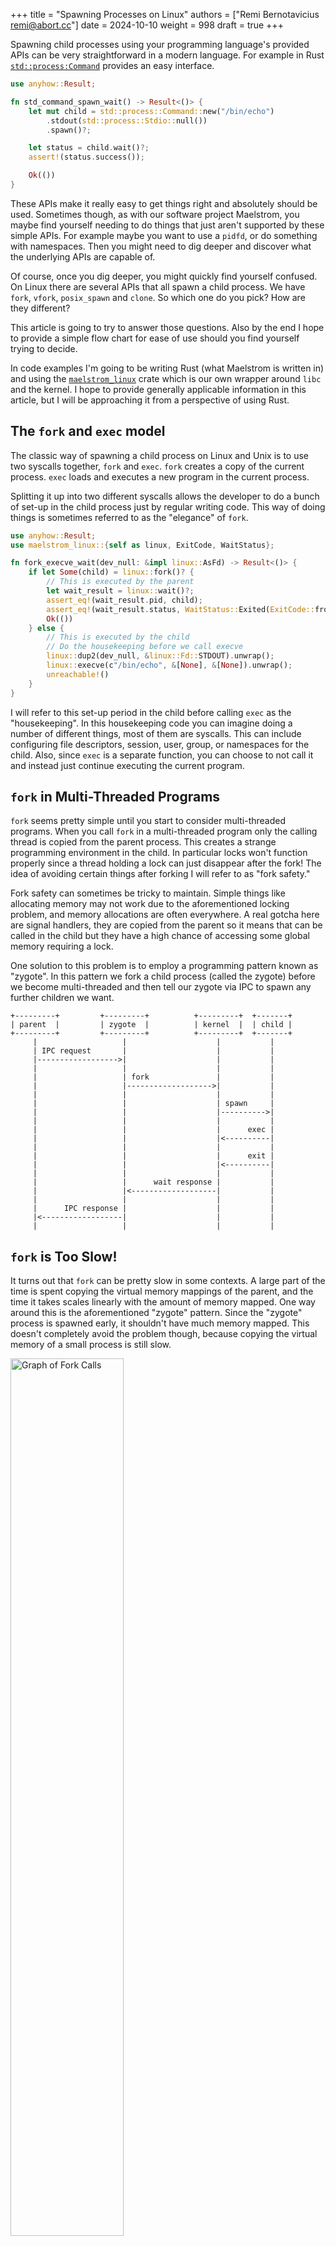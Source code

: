 +++
title = "Spawning Processes on Linux"
authors = ["Remi Bernotavicius <remi@abort.cc>"]
date = 2024-10-10
weight = 998
draft = true
+++

Spawning child processes using your programming language's provided APIs can be very straightforward
in a modern language. For example in Rust [`std::process:Command`](https://doc.rust-lang.org/std/process/struct.Command.html) provides an
easy interface.

```rust
use anyhow::Result;

fn std_command_spawn_wait() -> Result<()> {
    let mut child = std::process::Command::new("/bin/echo")
        .stdout(std::process::Stdio::null())
        .spawn()?;

    let status = child.wait()?;
    assert!(status.success());

    Ok(())
}
```

These APIs make it really easy to get things right and absolutely should be used. Sometimes though,
as with our software project Maelstrom, you maybe find yourself needing to do things that just
aren't supported by these simple APIs. For example maybe you want to use a `pidfd`, or do something
with namespaces. Then you might need to dig deeper and discover what the underlying APIs are capable
of.

Of course, once you dig deeper, you might quickly find yourself confused. On Linux there are several
APIs that all spawn a child process. We have `fork`, `vfork`, `posix_spawn` and `clone`. So which
one do you pick? How are they different?

This article is going to try to answer those questions. Also by the end I hope to provide a simple
flow chart for ease of use should you find yourself trying to decide.

In code examples I'm going to be writing Rust (what Maelstrom is written in) and using the
[`maelstrom_linux`](https://github.com/maelstrom-software/maelstrom/tree/main/crates/maelstrom-linux)
crate which is our own wrapper around `libc` and the kernel. I hope to provide generally applicable
information in this article, but I will be approaching it from a perspective of using Rust.

## The `fork` and `exec` model
The classic way of spawning a child process on Linux and Unix is to use two syscalls together,
`fork` and `exec`. `fork` creates a copy of the current process. `exec` loads and executes a new
program in the current process.

Splitting it up into two different syscalls allows the developer to do a bunch of
set-up in the child process just by regular writing code. This way of doing things is sometimes
referred to as the "elegance" of `fork`.

```rust
use anyhow::Result;
use maelstrom_linux::{self as linux, ExitCode, WaitStatus};

fn fork_execve_wait(dev_null: &impl linux::AsFd) -> Result<()> {
    if let Some(child) = linux::fork()? {
        // This is executed by the parent
        let wait_result = linux::wait()?;
        assert_eq!(wait_result.pid, child);
        assert_eq!(wait_result.status, WaitStatus::Exited(ExitCode::from_u8(0)));
        Ok(())
    } else {
        // This is executed by the child
        // Do the housekeeping before we call execve
        linux::dup2(dev_null, &linux::Fd::STDOUT).unwrap();
        linux::execve(c"/bin/echo", &[None], &[None]).unwrap();
        unreachable!()
    }
}
```

I will refer to this set-up period in the child before calling `exec` as the "housekeeping". In this
housekeeping code you can imagine doing a number of different things, most of them are syscalls.
This can include configuring file descriptors, session, user, group, or namespaces for the child.
Also, since `exec` is a separate function, you can choose to not call it and instead just continue
executing the current program.

## `fork` in Multi-Threaded Programs
`fork` seems pretty simple until you start to consider multi-threaded programs. When you call `fork`
in a multi-threaded program only the calling thread is copied from the parent process. This creates
a strange programming environment in the child. In particular locks won't function properly
since a thread holding a lock can just disappear after the fork! The idea of avoiding certain things
after forking I will refer to as "fork safety."

Fork safety can sometimes be tricky to maintain. Simple things like allocating memory may not work
due to the aforementioned locking problem, and memory allocations are often everywhere. A real
gotcha here are signal handlers, they are copied from the parent so it means that can be called in
the child but they have a high chance of accessing some global memory requiring a lock.

One solution to this problem is to employ a programming pattern known as "zygote". In this
pattern we fork a child process (called the zygote) before we become multi-threaded and then tell
our zygote via IPC to spawn any further children we want.

```ascii-art
+---------+         +---------+          +---------+  +-------+
| parent  |         | zygote  |          | kernel  |  | child |
+---------+         +---------+          +---------+  +-------+
     |                   |                    |           |
     | IPC request       |                    |           |
     |------------------>|                    |           |
     |                   |                    |           |
     |                   | fork               |           |
     |                   |------------------->|           |
     |                   |                    |           |
     |                   |                    | spawn     |
     |                   |                    |---------->|
     |                   |                    |           |
     |                   |                    |      exec |
     |                   |                    |<----------|
     |                   |                    |           |
     |                   |                    |      exit |
     |                   |                    |<----------|
     |                   |                    |           |
     |                   |      wait response |           |
     |                   |<-------------------|           |
     |                   |                    |           |
     |      IPC response |                    |           |
     |<------------------|                    |           |
     |                   |                    |           |
```

## `fork` is Too Slow!
It turns out that `fork` can be pretty slow in some contexts. A large part of the time is spent
copying the virtual memory mappings of the parent, and the time it takes scales linearly with the
amount of memory mapped. One way around this is the aforementioned "zygote" pattern. Since the
"zygote" process is spawned early, it shouldn't have much memory mapped. This doesn't completely
avoid the problem though, because copying the virtual memory of a small process is still slow.

<img src="fork graph.png" alt="Graph of Fork Calls" width="60%"/>

## `vfork` to the Rescue
The `vfork` syscall is like fork except it doesn't copy the parent's virtual memory mappings and
instead shares the same memory space. The call is very similar to `fork` and seems like it could be
a drop-in replacement, but its own `man` page cautions against this saying its undefined behavior to
do anything other than a very restricted housekeeping.

The child process thread is sharing the exact same stack memory as the parent calling thread (writes
in the child appear in the parent). Having two different threads (or in this case processes) use the
same stack at the same time simultaneously, doesn't work. So the calling thread in the parent
process is suspended until the child calls `exec` or `_exit`.

```ascii-art
+---------+               +---------+         +-------+
| Parent  |               | Kernel  |         | Child |
+---------+               +---------+         +-------+
     |                         |                  |
     | vfork                   |                  |
     |------------------------>|                  |
     |                         |                  |
     |                         | Create child     |
     |                         |----------------->|
     |                         |                  | ---------------------\
     |                         |                  |-| Returns from vfork |
     |                         |                  | |--------------------|
     |                         |                  | --------------------\
     |                         |                  |-| Does housekeeping |
     |                         |                  | |-------------------|
     |                         |                  |
     |                         |             exec |
     |                         |<-----------------|
     |                         |                  |
     |      Returns from vfork |                  |
     |<------------------------|                  |
     |                         |                  |
```

The weird thing about this is that the same stack memory will experience the CPU returning from the
`vfork` call twice (see the two "Returns from vfork" in the diagram). This can really mess things up
in the calling function in a way that your compiler is not okay with. Apparently C compilers have a
(at best questionable IMO) way of dealing with it, but we can't call this function from Rust unless
we use the unstable [`ffi_return_twice`](https://github.com/rust-lang/rust/issues/58314) attribute.

The weirdness of the "double return" aside, the issue of "fork safety" gets a lot harder with
`vfork`. To be safe you really can't do too much in the housekeeping as its `man` page says, so we
loose a lot of the benefit of `fork`. If you try anyway the things that can break include the stuff
from regular "fork safety" but now you have to also worry about changing memory in the parent in
ways you didn't intend.

## `posix_spawn`
Another way to try to get the speed up we want would be to use `posix_spawn`. The latest version of
glibc always does the equivalent of calling `vfork` in its `posix_spawn` implementation.

`posix_spawn` is actually what `std::process::Command` tries to uses internally for most cases.

```rust
use anyhow::Result;
use maelstrom_linux::{self as linux, ExitCode, WaitStatus};

fn posix_spawn_wait(dev_null: &impl linux::AsFd) -> Result<()> {
    let mut actions = linux::PosixSpawnFileActions::new();
    actions.add_dup2(dev_null, &linux::Fd::STDOUT)?;
    let attrs = linux::PosixSpawnAttrs::new();
    let child = linux::posix_spawn(c"/bin/echo", &actions, &attrs, &[None], &[None])?;
    let status = linux::waitpid(child)?;
    assert_eq!(status, WaitStatus::Exited(ExitCode::from_u8(0)));
    Ok(())
}
```

Calling `posix_spawn` comes with a whole lot less caveats and things to be careful of when compared
to `fork` and `vfork`. It comes at the cost of loosing the "elegance" of fork. You configure the
"housekeeping" by using a struct. It is a kind of "housekeeping script" we create which executes
after the fork.

The downside of using `posix_spawn` is that we are locked to whatever its "housekeeping script"
provides to control our "housekeeping." (See the `posix_spawn` man page for a complete list of
things.)

## `clone` the API Underpinning it All
The aforementioned `fork`, `vfork`, and `posix_spawn` all actually call `clone` under the hood in
glibc. It has the functionality of the previous APIs and bunch of other features.

It can be a fair bit more difficult to use though. Unlike `vfork` it allows the parent to allocate a
separate stack for the child process, avoiding the "double return" issue.

```rust
use anyhow::Result;
use maelstrom_linux::{self as linux, ExitCode, WaitStatus};

struct ChildArgs {
    dev_null: linux::Fd,
}

/// This function executes in the child
extern "C" fn child_func(arg: *mut std::ffi::c_void) -> i32 {
    let arg: &ChildArgs = unsafe { &*(arg as *mut ChildArgs) };

    linux::dup2(&arg.dev_null, &linux::Fd::STDOUT).unwrap();
    linux::execve(c"/bin/echo", &[None], &[None]).unwrap();
    unreachable!()
}

fn clone_clone_vm_execve_wait(dev_null: &impl linux::AsFd) -> Result<()> {
    const CHILD_STACK_SIZE: usize = 1024; // 1 KiB of stack should be enough
    let mut stack = vec![0u8; CHILD_STACK_SIZE];

    // We need to pass the file-descriptor for /dev/null through to the child.
    let child_args = ChildArgs {
        dev_null: dev_null.fd(),
    };

    // Clone virtual memory, and give us SIGCHLD when it exits.
    let args = linux::CloneArgs::default()
        .flags(linux::CloneFlags::VM | linux::CloneFlags::VFORK)
        .exit_signal(linux::Signal::CHLD);

    // The function accepts a pointer to the end of the stack.
    let stack_ptr: *mut u8 = stack.as_mut_ptr();
    let child = unsafe {
        linux::clone(
            child_func,
            stack_ptr.wrapping_add(CHILD_STACK_SIZE) as *mut _,
            &child_args as *const _ as *mut _,
            &args,
        )
    }?;

    let wait_result = linux::wait()?;
    assert_eq!(wait_result.pid, child);
    assert_eq!(wait_result.status, WaitStatus::Exited(ExitCode::from_u8(0)));
    Ok(())
}
```

The `CLONE_VM` flag (via `linux::CloneFlags::VM`) avoids copying the virtual memory from the parent.

The `CLONE_VFORK` flag suspends the parent until the child calls `exec` or exits. Passing this flag
allows us to not worry about waiting for the right moment to free the child's stack memory in the
parent. If we don't pass this flag though, we are able to do other things in the parent in parallel,
but then we need someway to know when we can free the stack memory. One way is to share a pipe or
socket with the child which is `CLOEXEC`, once the child calls `exec` (or exits) so too should this
pipe or socket.

<img src="clone graph.png" alt="Graph of Fork Calls" width="60%"/>

## Benchmarking
Lets run a simple benchmark, running a version of our examples in a loop many times to see how they
fair.

```shell
ran std::process::Command::{spawn + wait} 10000 times in 5.400743724s (avg. 540.074µs / iteration)
ran fork + execve + wait 10000 times in 4.068149021s (avg. 406.814µs / iteration)
ran posix_spawn + wait 10000 times in 2.918496041s (avg. 291.849µs / iteration)
ran clone(CLONE_VM) + execve + wait 10000 times in 2.907074411s (avg. 290.707µs / iteration)
ran clone(CLONE_VM | CLONE_VFORK) + execve + wait 10000 times in 2.883697173s (avg. 288.369µs / iteration)
```

## Conclusion
Lets tie it all together with a flow graph about what to use.

```ascii-art
                                  start
                                    V
+--------------+    yes    +---------------------+
| posix_spawn  | <-------- |simple housekeeping? |
+--------------+           +---------------------+
                                    |no
                                    |
                                    V
                           +---------------------+
                           |performance critical?|
                           +---------------------+
                                    |no
                                    |
                                    V
           +------+    yes   +----------------+
           | fork | <--------|single threaded?|
           +------+          +----------------+
                                    |no
                                    |
                                    V
        +------+   yes   +-----------------------+
        |zygote|<--------|foolproof to implement?|
        +------+         +-----------------------+
                                    |no
                                    |
                                    V
                +------+   yes   +------+
                |vfork |<--------|POSIX?|
                +------+         +------+
                                    |no
                                    |
                                    V
                                 +------+
                                 |clone |
                                 +------+
```
